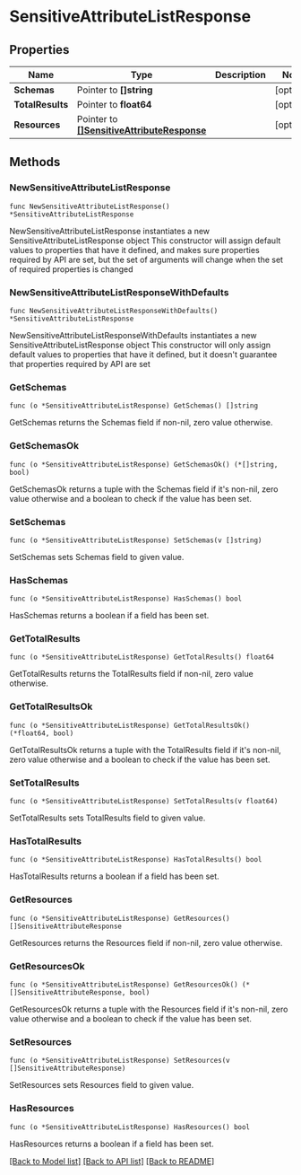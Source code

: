 # SensitiveAttributeListResponse

## Properties

Name | Type | Description | Notes
------------ | ------------- | ------------- | -------------
**Schemas** | Pointer to **[]string** |  | [optional] 
**TotalResults** | Pointer to **float64** |  | [optional] 
**Resources** | Pointer to [**[]SensitiveAttributeResponse**](SensitiveAttributeResponse.md) |  | [optional] 

## Methods

### NewSensitiveAttributeListResponse

`func NewSensitiveAttributeListResponse() *SensitiveAttributeListResponse`

NewSensitiveAttributeListResponse instantiates a new SensitiveAttributeListResponse object
This constructor will assign default values to properties that have it defined,
and makes sure properties required by API are set, but the set of arguments
will change when the set of required properties is changed

### NewSensitiveAttributeListResponseWithDefaults

`func NewSensitiveAttributeListResponseWithDefaults() *SensitiveAttributeListResponse`

NewSensitiveAttributeListResponseWithDefaults instantiates a new SensitiveAttributeListResponse object
This constructor will only assign default values to properties that have it defined,
but it doesn't guarantee that properties required by API are set

### GetSchemas

`func (o *SensitiveAttributeListResponse) GetSchemas() []string`

GetSchemas returns the Schemas field if non-nil, zero value otherwise.

### GetSchemasOk

`func (o *SensitiveAttributeListResponse) GetSchemasOk() (*[]string, bool)`

GetSchemasOk returns a tuple with the Schemas field if it's non-nil, zero value otherwise
and a boolean to check if the value has been set.

### SetSchemas

`func (o *SensitiveAttributeListResponse) SetSchemas(v []string)`

SetSchemas sets Schemas field to given value.

### HasSchemas

`func (o *SensitiveAttributeListResponse) HasSchemas() bool`

HasSchemas returns a boolean if a field has been set.

### GetTotalResults

`func (o *SensitiveAttributeListResponse) GetTotalResults() float64`

GetTotalResults returns the TotalResults field if non-nil, zero value otherwise.

### GetTotalResultsOk

`func (o *SensitiveAttributeListResponse) GetTotalResultsOk() (*float64, bool)`

GetTotalResultsOk returns a tuple with the TotalResults field if it's non-nil, zero value otherwise
and a boolean to check if the value has been set.

### SetTotalResults

`func (o *SensitiveAttributeListResponse) SetTotalResults(v float64)`

SetTotalResults sets TotalResults field to given value.

### HasTotalResults

`func (o *SensitiveAttributeListResponse) HasTotalResults() bool`

HasTotalResults returns a boolean if a field has been set.

### GetResources

`func (o *SensitiveAttributeListResponse) GetResources() []SensitiveAttributeResponse`

GetResources returns the Resources field if non-nil, zero value otherwise.

### GetResourcesOk

`func (o *SensitiveAttributeListResponse) GetResourcesOk() (*[]SensitiveAttributeResponse, bool)`

GetResourcesOk returns a tuple with the Resources field if it's non-nil, zero value otherwise
and a boolean to check if the value has been set.

### SetResources

`func (o *SensitiveAttributeListResponse) SetResources(v []SensitiveAttributeResponse)`

SetResources sets Resources field to given value.

### HasResources

`func (o *SensitiveAttributeListResponse) HasResources() bool`

HasResources returns a boolean if a field has been set.


[[Back to Model list]](../README.md#documentation-for-models) [[Back to API list]](../README.md#documentation-for-api-endpoints) [[Back to README]](../README.md)


